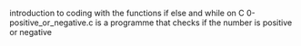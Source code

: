 introduction to coding with the functions if else and while on C
0-positive_or_negative.c is a programme that checks if the number is positive or negative      

